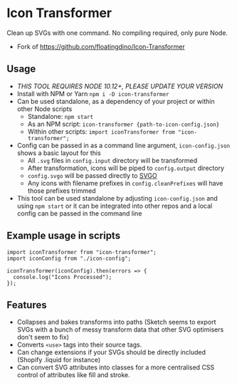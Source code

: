 # Icon Transformer

Clean up SVGs with one command. No compiling required, only pure Node.
- Fork of https://github.com/floatingdino/Icon-Transformer

## Usage

- _THIS TOOL REQUIRES NODE 10.12+, PLEASE UPDATE YOUR VERSION_
- Install with NPM or Yarn `npm i -D icon-transformer`
- Can be used standalone, as a dependency of your project or within other Node scripts
  - Standalone: `npm start`
  - As an NPM script: `icon-transformer {path-to-icon-config.json}`
  - Within other scripts: `import iconTransformer from "icon-transformer";`
- Config can be passed in as a command line argument, `icon-config.json` shows a basic layout for this
  - All `.svg` files in `config.input` directory will be transformed
  - After transformation, icons will be piped to `config.output` directory
  - `config.svgo` will be passed directly to [SVGO](https://github.com/svg/svgo)
  - Any icons with filename prefixes in `config.cleanPrefixes` will have those prefixes trimmed
- This tool can be used standalone by adjusting `icon-config.json` and using `npm start` or it can be integrated into other repos and a local config can be passed in the command line

## Example usage in scripts

```
import iconTransformer from "icon-transformer";
import iconConfig from "./icon-config";

iconTransformer(iconConfig).then(errors => {
  console.log("Icons Processed");
});
```

## Features

- Collapses and bakes transforms into paths (Sketch seems to export SVGs with a bunch of messy transform data that other SVG optimisers don't seem to fix)
- Converts `<use>` tags into their source tags.
- Can change extensions if your SVGs should be directly included (Shopify .liquid for instance)
- Can convert SVG attributes into classes for a more centralised CSS control of attributes like fill and stroke.
